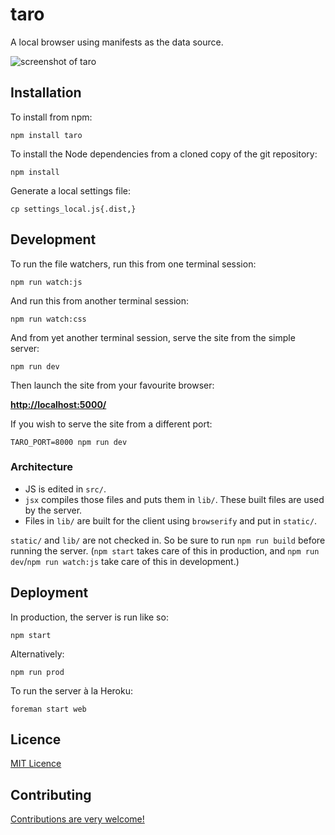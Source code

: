 # taro

A local browser using manifests as the data source.

![screenshot of taro](https://cloud.githubusercontent.com/assets/203725/6762891/2d76540e-cf26-11e4-8a4b-bcd49e0ced1e.png "screenshot of taro")

## Installation

To install from npm:

    npm install taro

To install the Node dependencies from a cloned copy of the git repository:

    npm install

Generate a local settings file:

    cp settings_local.js{.dist,}


## Development

To run the file watchers, run this from one terminal session:

    npm run watch:js

And run this from another terminal session:

    npm run watch:css

And from yet another terminal session, serve the site from the simple server:

    npm run dev

Then launch the site from your favourite browser:

[__http://localhost:5000/__](http://localhost:5000/)

If you wish to serve the site from a different port:

    TARO_PORT=8000 npm run dev

### Architecture

* JS is edited in `src/`.
* `jsx` compiles those files and puts them in `lib/`. These built files are used by the server.
* Files in `lib/` are built for the client using `browserify` and put in `static/`.

`static/` and `lib/` are not checked in. So be sure to run `npm run build` before running the server. (`npm start` takes care of this in production, and `npm run dev`/`npm run watch:js` take care of this in development.)


## Deployment

In production, the server is run like so:

    npm start

Alternatively:

    npm run prod

To run the server à la Heroku:

    foreman start web


## Licence

[MIT Licence](LICENCE)


## Contributing

[Contributions are very welcome!](CONTRIBUTING.md)
